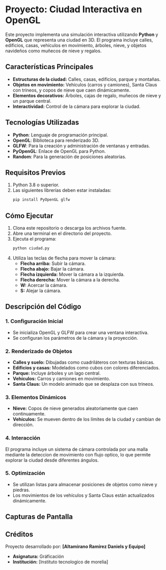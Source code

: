 # Proyecto: Ciudad Interactiva en OpenGL

Este proyecto implementa una simulación interactiva utilizando **Python** y **OpenGL** que representa una ciudad en 3D. El programa incluye calles, edificios, casas, vehículos en movimiento, árboles, nieve, y objetos navideños como muñecos de nieve y regalos.

## Características Principales

- **Estructuras de la ciudad:** Calles, casas, edificios, parque y montañas.
- **Objetos en movimiento:** Vehículos (carros y camiones), Santa Claus con trineos, y copos de nieve que caen dinámicamente.
- **Elementos decorativos:** Árboles, cajas de regalo, muñecos de nieve y un parque central.
- **Interactividad:** Control de la cámara para explorar la ciudad.

## Tecnologías Utilizadas

- **Python**: Lenguaje de programación principal.
- **OpenGL**: Biblioteca para renderizado 3D.
- **GLFW**: Para la creación y administración de ventanas y entradas.
- **PyOpenGL**: Enlace de OpenGL para Python.
- **Random**: Para la generación de posiciones aleatorias.

## Requisitos Previos

1. Python 3.8 o superior.
2. Las siguientes librerías deben estar instaladas:
   ```bash
   pip install PyOpenGL glfw
   ```

## Cómo Ejecutar

1. Clona este repositorio o descarga los archivos fuente.
2. Abre una terminal en el directorio del proyecto.
3. Ejecuta el programa:
   ```bash
   python ciudad.py
   ```
4. Utiliza las teclas de flecha para mover la cámara:
   - **Flecha arriba:** Subir la cámara.
   - **Flecha abajo:** Bajar la cámara.
   - **Flecha izquierda:** Mover la cámara a la izquierda.
   - **Flecha derecha:** Mover la cámara a la derecha.
   - **W:** Acercar la cámara.
   - **S:** Alejar la cámara.

## Descripción del Código

### 1. Configuración Inicial
- Se inicializa OpenGL y GLFW para crear una ventana interactiva.
- Se configuran los parámetros de la cámara y la proyección.

### 2. Renderizado de Objetos
- **Calles y suelo:** Dibujadas como cuadriláteros con texturas básicas.
- **Edificios y casas:** Modelados como cubos con colores diferenciados.
- **Parque:** Incluye árboles y un lago central.
- **Vehículos:** Carros y camiones en movimiento.
- **Santa Claus:** Un modelo animado que se desplaza con sus trineos.

### 3. Elementos Dinámicos
- **Nieve:** Copos de nieve generados aleatoriamente que caen continuamente.
- **Vehículos:** Se mueven dentro de los límites de la ciudad y cambian de dirección.

### 4. Interacción
El programa incluye un sistema de cámara controlada por una malla mediante la deteccion de movimiento con flujo optico, lo que permite explorar la ciudad desde diferentes ángulos.

### 5. Optimización
- Se utilizan listas para almacenar posiciones de objetos como nieve y piedras.
- Los movimientos de los vehículos y Santa Claus están actualizados dinámicamente.

## Capturas de Pantalla


## Créditos

Proyecto desarrollado por: **[Altamirano Ramírez Daniels y Equipo]**

- **Asignatura:** Gráficación
- **Institución:** [Instituto tecnologico de morelia]

